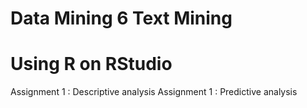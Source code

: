 # Data Mining 6 Text Mining 
# Using R on RStudio
Assignment 1 : Descriptive analysis
Assignment 1 : Predictive analysis

